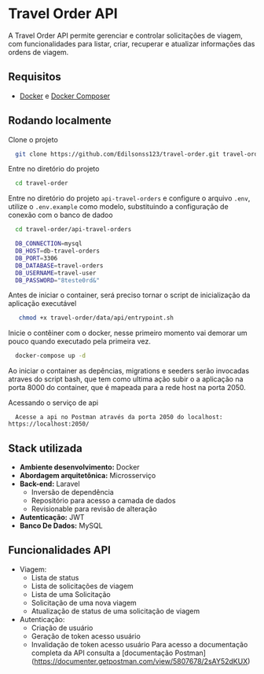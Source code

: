 
# Travel Order API

A Travel Order API permite gerenciar e controlar solicitações de viagem, com funcionalidades para listar, criar, recuperar e atualizar informações das ordens de viagem.

## Requisitos
- [Docker](https://docs.docker.com/compose/install/) e [Docker Composer](https://docs.docker.com/compose/install/standalone/)


## Rodando localmente

Clone o projeto

```bash
  git clone https://github.com/Edilsonss123/travel-order.git travel-order
```

Entre no diretório do projeto
```bash
  cd travel-order
```

Entre no diretório do projeto ``api-travel-orders`` e configure o arquivo ``.env``, utilize o ``.env.example`` como modelo, substituindo a configuração de conexão com o banco de dadoo
```bash
  cd travel-order/api-travel-orders

  DB_CONNECTION=mysql
  DB_HOST=db-travel-orders
  DB_PORT=3306
  DB_DATABASE=travel-orders
  DB_USERNAME=travel-user
  DB_PASSWORD="8teste0rd&"
```

Antes de iniciar o container, será preciso tornar o script de inicialização da aplicação executável

```bash
   chmod +x travel-order/data/api/entrypoint.sh
```

Inicie o contêiner com o docker, nesse primeiro momento vai demorar um pouco quando executado pela primeira vez.

```bash
  docker-compose up -d
```
Ao iniciar o container as depências, migrations e seeders serão invocadas atraves do script bash, que tem como ultima ação subir o a aplicação na porta 8000 do container, que é mapeada para a rede host na porta 2050.


Acessando o serviço de api

```
  Acesse a api no Postman através da porta 2050 do localhost: https://localhost:2050/
```

## Stack utilizada
- **Ambiente desenvolvimento:** Docker
- **Abordagem arquitetônica:** Microsserviço
- **Back-end:** Laravel
    - Inversão de dependência 
    - Repositório para acesso a camada de dados
    - Revisionable para revisão de alteração
- **Autenticação:** JWT
- **Banco De Dados:** MySQL


## Funcionalidades API
 - Viagem:
    - Lista de status
    - Lista de solicitações de viagem
    - Lista de uma Solicitação
    - Solicitação de uma nova viagem
    - Atualização de status de uma solicitação de viagem
 - Autenticação:
    - Criação de usuário
    - Geração de token acesso usuário
    - Invalidação de token acesso usuário
Para acesso a documentação completa da API consulta a [documentação Postman] (https://documenter.getpostman.com/view/5807678/2sAY52dKUX)